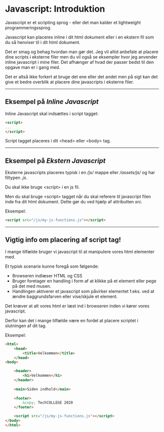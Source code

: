 # Javascript: Introduktion

Javascript er et scripting sprog - eller det man kalder et lightweight programmeringssprog.

Javascript kan placeres inline i dit html dokument eller i en ekstern fil som du så henviser til i dit html dokument.

Det er smag og behag hvordan man gør det. Jeg vil altid anbefale at placere dine scripts i eksterne filer men du vil også se eksempler hvor jeg anvender inline javascript i mine filer. Det afhænger af hvad der passer bedst til den opgave man er i gang med.

Det er altså ikke forkert at bruge det ene eller det andet men på sigt kan det give et bedre overblik at placere dine javascripts i eksterne filer.
___
## Eksempel på *Inline Javascript* 
Inline Javascript skal indsættes i script tagget:
```html
<script>
...
</script>
```
Script tagget placeres i dit &lt;head&gt; eller &lt;body&gt; tag.
___
## Eksempel på *Ekstern Javascript* 
Eksterne javascripts placeres typisk i en */js/* mappe eller */assets/js/* og har filtypen *.js*.

Du skal ikke bruge &lt;script&gt; i en js fil.

Men du skal bruge &lt;script&gt; tagget når du skal referere til javascript filen inde fra dit html dokument. Dette gør du ved hjælp af attributten *src*.

Eksempel:
```html
<script src="/js/my-js-functions.js"></script>
````
___
## Vigtig info om placering af script tag!
I mange tilfælde bruger vi javascript til at manipulere vores html elementer med. 

Et typisk scenarie kunne foregå som følgende:

* Browseren indlæser HTML og CSS
* Bruger foretager en handling i form af at klikke på et element eller pege på det med musen.
* Handlingen aktiverer et javascript som påvirker elementet f.eks. ved at ændre baggrundsfarven eller vise/skjule et element.

Det kræver at alt vores html er læst ind i browseren inden vi kører vores javascript.

Derfor kan det i mange tilfælde være en fordel at placere scriptet i slutningen af dit <body> tag.

Eksempel:
```html
<html>
    <head>
        <title>Velkommen</title>
    </head>
<body>

    <header>
        <h1>Velkommen</h1>
    </header>
    
    <main>Siden indhold</main>
    
    <footer>
        &copy; TechCOLLEGE 2020
    </footer>

    <script src="/js/my-js-functions.js"></script>
</body>
</html>
````

